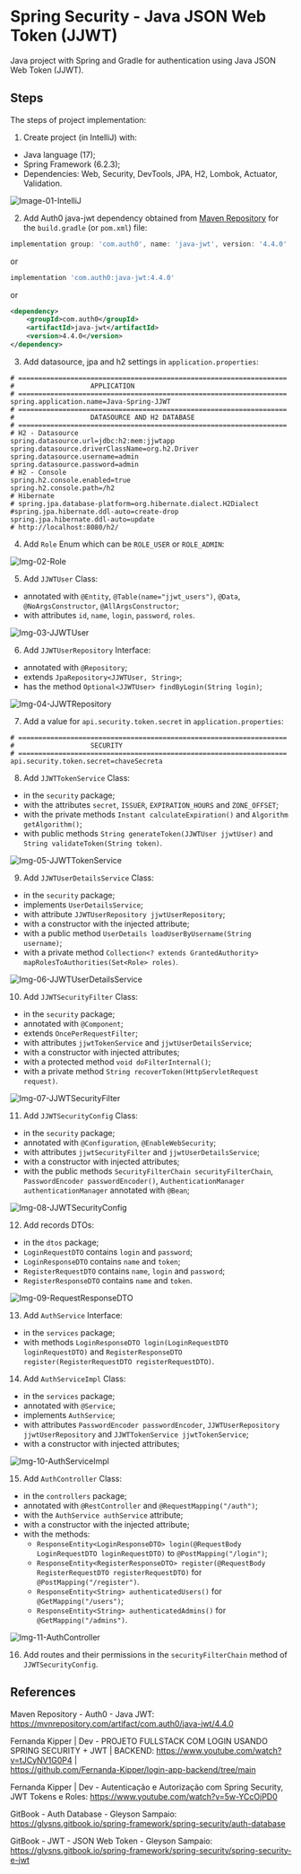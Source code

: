 # Spring Security - Java JSON Web Token (JJWT)
Java project with Spring and Gradle for authentication using Java JSON Web Token (JJWT).


## Steps
The steps of project implementation:

1. Create project (in IntelliJ) with:
- Java language (17);
- Spring Framework (6.2.3);
- Dependencies: Web, Security, DevTools, JPA, H2, Lombok, Actuator, Validation.

![Image-01-IntelliJ](images/Img-01-IntelliJ.png)

2. Add Auth0 java-jwt dependency obtained from
   [Maven Repository](https://mvnrepository.com/artifact/com.auth0/java-jwt/4.4.0)
   for the `build.gradle` (or `pom.xml`) file:

```groovy
implementation group: 'com.auth0', name: 'java-jwt', version: '4.4.0'
```
or
```groovy
implementation 'com.auth0:java-jwt:4.4.0'
```
or
```xml
<dependency>
    <groupId>com.auth0</groupId>
    <artifactId>java-jwt</artifactId>
    <version>4.4.0</version>
</dependency>
```

3. Add datasource, jpa and h2 settings in `application.properties`:

```properties
# ===================================================================
#                   APPLICATION
# ===================================================================
spring.application.name=Java-Spring-JJWT
# ===================================================================
#                   DATASOURCE AND H2 DATABASE
# ===================================================================
# H2 - Datasource
spring.datasource.url=jdbc:h2:mem:jjwtapp
spring.datasource.driverClassName=org.h2.Driver
spring.datasource.username=admin
spring.datasource.password=admin
# H2 - Console
spring.h2.console.enabled=true
spring.h2.console.path=/h2
# Hibernate
# spring.jpa.database-platform=org.hibernate.dialect.H2Dialect
#spring.jpa.hibernate.ddl-auto=create-drop
spring.jpa.hibernate.ddl-auto=update
# http://localhost:8080/h2/
```

4. Add `Role` Enum which can be `ROLE_USER` or `ROLE_ADMIN`:

![Img-02-Role](images/Img-02-Role.png)

5. Add `JJWTUser` Class:
- annotated with `@Entity`, `@Table(name="jjwt_users")`, `@Data`, `@NoArgsConstructor`, `@AllArgsConstructor`;
- with attributes `id`, `name`, `login`, `password`, `roles`.

![Img-03-JJWTUser](images/Img-03-JJWTUser.png)

6. Add `JJWTUserRepository` Interface:
- annotated with `@Repository`;
- extends `JpaRepository<JJWTUser, String>`;
- has the method `Optional<JJWTUser> findByLogin(String login)`;

![Img-04-JJWTRepository](images/Img-04-JJWTRepository.png)

7. Add a value for `api.security.token.secret` in `application.properties`:

```properties
# ===================================================================
#                   SECURITY
# ===================================================================
api.security.token.secret=chaveSecreta
```

8. Add `JJWTTokenService` Class:
- in the `security` package;
- with the attributes `secret`, `ISSUER`, `EXPIRATION_HOURS` and `ZONE_OFFSET`;
- with the private methods `Instant calculateExpiration()` and `Algorithm getAlgorithm()`;
- with public methods `String generateToken(JJWTUser jjwtUser)` and `String validateToken(String token)`.

![Img-05-JJWTTokenService](images/Img-05-JJWTTokenService.png)

9. Add `JJWTUserDetailsService` Class:
- in the `security` package;
- implements `UserDetailsService`;
- with attribute `JJWTUserRepository jjwtUserRepository`;
- with a constructor with the injected attribute;
- with a public method `UserDetails loadUserByUsername(String username)`;
- with a private method `Collection<? extends GrantedAuthority> mapRolesToAuthorities(Set<Role> roles)`.

![Img-06-JJWTUserDetailsService](images/Img-06-JJWTUserDetailsService.png)

10. Add `JJWTSecurityFilter` Class:
- in the `security` package;
- annotated with `@Component`;
- extends `OncePerRequestFilter`;
- with attributes `jjwtTokenService` and `jjwtUserDetailsService`;
- with a constructor with injected attributes;
- with a protected method `void doFilterInternal()`;
- with a private method `String recoverToken(HttpServletRequest request)`.

![Img-07-JJWTSecurityFilter](images/Img-07-JJWTSecurityFilter.png)

11. Add `JJWTSecurityConfig` Class:
- in the `security` package;
- annotated with `@Configuration`, `@EnableWebSecurity`;
- with attributes `jjwtSecurityFilter` and `jjwtUserDetailsService`;
- with a constructor with injected attributes;
- with the public methods `SecurityFilterChain securityFilterChain`, `PasswordEncoder passwordEncoder()`,
  `AuthenticationManager authenticationManager` annotated with `@Bean`;

![Img-08-JJWTSecurityConfig](images/Img-08-JJWTSecurityConfig.png)

12. Add records DTOs:
- in the `dtos` package;
- `LoginRequestDTO` contains `login` and `password`;
- `LoginResponseDTO` contains `name` and `token`;
- `RegisterRequestDTO` contains `name`, `login` and `password`;
- `RegisterResponseDTO` contains `name` and `token`.

![Img-09-RequestResponseDTO](images/Img-09-RequestResponseDTO.png)

13. Add `AuthService` Interface:
- in the `services` package;
- with methods `LoginResponseDTO login(LoginRequestDTO loginRequestDTO)` and
  `RegisterResponseDTO register(RegisterRequestDTO registerRequestDTO)`.

14. Add `AuthServiceImpl` Class:
- in the `services` package;
- annotated with `@Service`;
- implements `AuthService`;
- with attributes `PasswordEncoder passwordEncoder`, `JJWTUserRepository jjwtUserRepository` and
  `JJWTTokenService jjwtTokenService`;
- with a constructor with injected attributes;

![Img-10-AuthServiceImpl](images/Img-10-AuthServiceImpl.png)

15. Add `AuthController` Class:
- in the `controllers` package;
- annotated with `@RestController` and `@RequestMapping("/auth")`;
- with the `AuthService authService` attribute;
- with a constructor with the injected attribute;
- with the methods:
    * `ResponseEntity<LoginResponseDTO> login(@RequestBody LoginRequestDTO loginRequestDTO)` to `@PostMapping("/login")`;
    * `ResponseEntity<RegisterResponseDTO> register(@RequestBody RegisterRequestDTO registerRequestDTO)` for
      `@PostMapping("/register")`.
    * `ResponseEntity<String> authenticatedUsers()` for `@GetMapping("/users")`;
    * `ResponseEntity<String> authenticatedAdmins()` for `@GetMapping("/admins")`.
  
![Img-11-AuthController](images/Img-11-AuthController.png)

16. Add routes and their permissions in the `securityFilterChain` method of `JJWTSecurityConfig`.


## References
Maven Repository - Auth0 - Java JWT:
https://mvnrepository.com/artifact/com.auth0/java-jwt/4.4.0

Fernanda Kipper | Dev - PROJETO FULLSTACK COM LOGIN USANDO SPRING SECURITY + JWT | BACKEND:
https://www.youtube.com/watch?v=tJCyNV1G0P4  |  
https://github.com/Fernanda-Kipper/login-app-backend/tree/main

Fernanda Kipper | Dev - Autenticação e Autorização com Spring Security, JWT Tokens e Roles:
https://www.youtube.com/watch?v=5w-YCcOjPD0

GitBook - Auth Database - Gleyson Sampaio:
https://glysns.gitbook.io/spring-framework/spring-security/auth-database

GitBook - JWT - JSON Web Token - Gleyson Sampaio:
https://glysns.gitbook.io/spring-framework/spring-security/spring-security-e-jwt